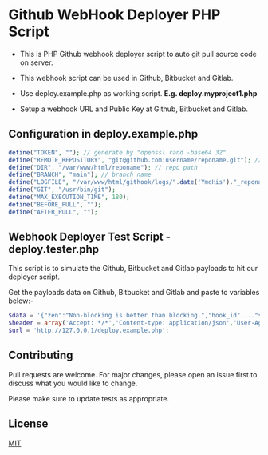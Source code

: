 
# Github WebHook Deployer PHP Script

- This is PHP Github webhook deployer script to auto git pull source code on server.

- This webhook script can be used in Github, Bitbucket and Gitlab.

- Use deploy.example.php as working script. **E.g. deploy.myproject1.php**

- Setup a webhook URL and Public Key at Github, Bitbucket and Gitlab.

## Configuration in deploy.example.php

```php
define("TOKEN", ""); // generate by "openssl rand -base64 32"
define("REMOTE_REPOSITORY", "git@github.com:username/reponame.git"); // edit repo remote address
define("DIR", "/var/www/html/reponame"); // repo path
define("BRANCH", "main"); // branch name
define("LOGFILE", "/var/www/html/githook/logs/".date('YmdHis')."_reponame_deploy.log"); // log path
define("GIT", "/usr/bin/git");
define("MAX_EXECUTION_TIME", 180);
define("BEFORE_PULL", "");
define("AFTER_PULL", "");
```
## Webhook Deployer Test Script - deploy.tester.php
This script is to simulate the Github, Bitbucket and Gitlab payloads to hit our deployer script.

Get the payloads data on Github, Bitbucket and Gitlab and paste to variables below:-
```php
$data = '{"zen":"Non-blocking is better than blocking.","hook_id"...."site_admin":false}}'; //Start with "zen" until "site_admin"
$header = array('Accept: */*','Content-type: application/json','User-Agent: GitHub-Hookshot/ded62e5','X-GitHub-Delivery: 19d716f0-b0d2-11ec-8ceb-749330235434','X-GitHub-Event: ping','X-GitHub-Hook-ID: 350825890','X-GitHub-Hook-Installation-Target-ID: 428559037','X-GitHub-Hook-Installation-Target-Type: repository','X-Hub-Signature: sha1=32fadce637aac6a8aa6249e25a18e9b9c38ea296','X-Hub-Signature-256: sha256=128bd101b73742a8a54802ff169bfd9304b502ef368e98c4f1416de9269aa181');
$url = 'http://127.0.0.1/deploy.example.php';
```

## Contributing
Pull requests are welcome. For major changes, please open an issue first to discuss what you would like to change.

Please make sure to update tests as appropriate.

## License
[MIT](https://choosealicense.com/licenses/mit/)
